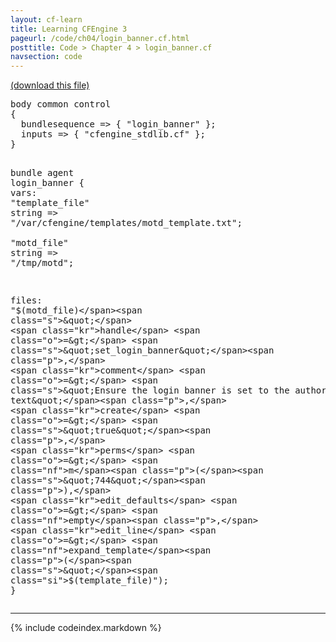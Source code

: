 ```yaml
---
layout: cf-learn
title: Learning CFEngine 3
pageurl: /code/ch04/login_banner.cf.html
posttitle: Code > Chapter 4 > login_banner.cf
navsection: code
---
```


[(download this file)](https://raw.github.com/zzamboni/cf-learn.info/master/src/ch04/login_banner.cf)

<div class="highlight"><pre><span class="k">body</span> <span class="k">common</span> <span class="k">control</span> 
<span class="p">{</span>
  <span class="kr">bundlesequence</span> <span class="o">=&gt;</span> <span class="p">{</span> <span class="s">&quot;login_banner&quot;</span> <span class="p">};</span>
  <span class="kr">inputs</span> <span class="o">=&gt;</span> <span class="p">{</span> <span class="s">&quot;cfengine_stdlib.cf&quot;</span> <span class="p">};</span> 
<span class="p">}</span>

<span class="k">bundle</span> <span class="k">agent</span> <span class="nf">login_banner</span>
<span class="p">{</span>
  <span class="kd">vars</span><span class="p">:</span>
    <span class="p">&quot;</span><span class="nv">template_file</span><span class="p">&quot;</span> <span class="kt">string</span> <span class="o">=&gt;</span> <span class="s">&quot;/var/cfengine/templates/motd_template.txt&quot;</span><span class="p">;</span>   
    <span class="p">&quot;</span><span class="nv">motd_file</span><span class="p">&quot;</span>     <span class="kt">string</span> <span class="o">=&gt;</span> <span class="s">&quot;/tmp/motd&quot;</span><span class="p">;</span> 
		
  <span class="kd">files</span><span class="p">:</span>
  <span class="s">&quot;</span><span class="si">$(motd_file)</span><span class="s">&quot;</span>   
    <span class="kr">handle</span> <span class="o">=&gt;</span> <span class="s">&quot;set_login_banner&quot;</span><span class="p">,</span>
    <span class="kr">comment</span> <span class="o">=&gt;</span> <span class="s">&quot;Ensure the login banner is set to the authorized text&quot;</span><span class="p">,</span>
    <span class="kr">create</span> <span class="o">=&gt;</span> <span class="s">&quot;true&quot;</span><span class="p">,</span>
    <span class="kr">perms</span> <span class="o">=&gt;</span> <span class="nf">m</span><span class="p">(</span><span class="s">&quot;744&quot;</span><span class="p">),</span>
    <span class="kr">edit_defaults</span> <span class="o">=&gt;</span> <span class="nf">empty</span><span class="p">,</span>
    <span class="kr">edit_line</span> <span class="o">=&gt;</span> <span class="nf">expand_template</span><span class="p">(</span><span class="s">&quot;</span><span class="si">$(template_file)</span><span class="s">&quot;</span><span class="p">);</span> 
<span class="p">}</span>
</pre></div>


----

{% include codeindex.markdown %}
